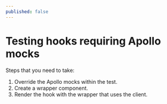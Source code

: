 ```yaml
---
published: false
---
```


# Testing hooks requiring Apollo mocks

Steps that you need to take:

1. Override the Apollo mocks within the test.
2. Create a wrapper component.
3. Render the hook with the wrapper that uses the client.

